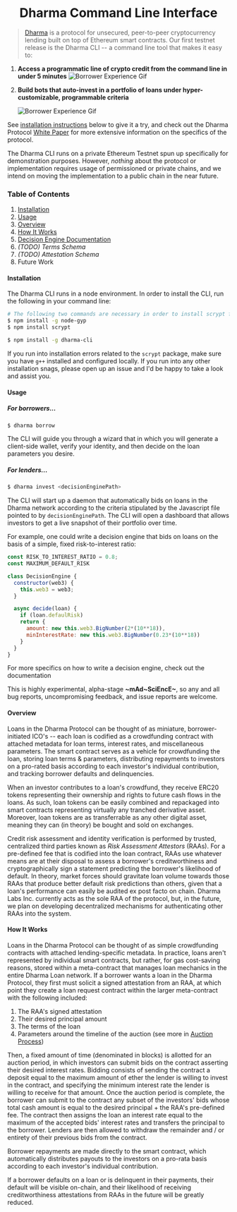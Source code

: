 <h1 align="center">Dharma Command Line Interface</h1>

> [Dharma](https://dharma.io) is a protocol for unsecured, peer-to-peer cryptocurrency lending built on top of Ethereum smart contracts.  Our first testnet release is the Dharma CLI -- a command line tool that makes it easy to:
1. **Access a programmatic line of crypto credit from the command line in under 5 minutes**
![Borrower Experience Gif](https://s3-us-west-2.amazonaws.com/dharma-cli-gifs/BorrowerCLIFast.gif)

2. **Build bots that auto-invest in a portfolio of loans under hyper-customizable, programmable criteria**

    ![Borrower Experience Gif](https://s3-us-west-2.amazonaws.com/dharma-cli-gifs/InvestorCLIFast.gif)


See [installation instructions](#installation) below to give it a try, and check out the Dharma Protocol [White Paper](https://dharma.io/whitepaper) for more extensive information on the specifics of the protocol.  

The Dharma CLI runs on a private Ethereum Testnet spun up specifically for demonstration purposes.  However, _nothing_ about the protocol or implementation requires usage of permissioned or private chains, and we intend on moving the implementation to a public chain in the near future.  

### Table of Contents
1. [Installation](#installation)
2. [Usage](#usage)
2. [Overview](#overview)
3. [How It Works](#how-it-works)
4. [Decision Engine Documentation](#decision-engine)
5. _(TODO) Terms Schema_
6. _(TODO) Attestation Schema_
5. Future Work


#### Installation
The Dharma CLI runs in a node environment.  In order to install the CLI, run the following in your command line:
```bash
# The following two commands are necessary in order to install scrypt for the first time
$ npm install -g node-gyp
$ npm install scrypt

$ npm install -g dharma-cli
```

If you run into installation errors related to the `scrypt` package, make sure you have `g++` installed and configured locally.  If you run into any other installation snags, please open up an issue and I'd be happy to take a look and assist you.

#### Usage

##### For borrowers...
```bash
$ dharma borrow
```

The CLI will guide you through a wizard that in which you will generate a client-side wallet, verify your identity, and then decide on the loan parameters you desire.

##### For lenders...
```bash
$ dharma invest <decisionEnginePath>
```

The CLI will start up a daemon that automatically bids on loans in the Dharma network according to the criteria stipulated by the Javascript file pointed to by `decisionEnginePath`.  The CLI will open a dashboard that allows investors to get a live snapshot of their portfolio over time.

For example, one could write a decision engine that bids on loans on the basis of a simple, fixed risk-to-interest ratio:

```javascript
const RISK_TO_INTEREST_RATIO = 0.8;
const MAXIMUM_DEFAULT_RISK

class DecisionEngine {
  constructor(web3) {
    this.web3 = web3;
  }

  async decide(loan) {
    if (loan.defaulRisk)
    return {
      amount: new this.web3.BigNumber(2*(10**18)),
      minInterestRate: new this.web3.BigNumber(0.23*(10**18))
    }
  }
}
```

For more specifics on how to write a decision engine, check out the documentation

This is highly experimental, alpha-stage **~mAd~SciEncE~**, so any and all bug reports, uncompromising feedback, and issue reports are welcome.   

#### Overview
Loans in the Dharma Protocol can be thought of as miniature, borrower-initiated ICO's -- each loan is codified as a crowdfunding contract with attached metadata for loan terms, interest rates, and miscellaneous parameters.  The smart contract serves as a vehicle for crowdfunding the loan, storing loan terms & parameters, distributing repayments to investors on a pro-rated basis according to each investor's individual contribution, and tracking borrower defaults and delinquencies.

When an investor contributes to a loan's crowdfund, they receive ERC20 tokens representing their ownership and rights to future cash flows in the loans.  As such, loan tokens can be easily combined and repackaged into smart contracts representing virtually any tranched derivative asset.  Moreover, loan tokens are as transferrable as any other digital asset, meaning they can (in theory) be bought and sold on exchanges.

Credit risk assessment and identity verification is performed by trusted, centralized third parties known as _Risk Assessment Attestors_ (RAAs).  For a pre-defined fee that is codified into the loan contract, RAAs use whatever means are at their disposal to assess a borrower's creditworthiness and cryptographically sign a statement predicting the borrower's likelihood of default.  In theory, market forces should gravitate loan volume towards those RAAs that produce better default risk predictions than others, given that a loan's performance can easily be audited ex post facto on chain.  Dharma Labs Inc. currently acts as the sole RAA of the protocol, but, in the future, we plan on developing decentralized mechanisms for authenticating other RAAs into the system.


#### How It Works

Loans in the Dharma Protocol can be thought of as simple crowdfunding contracts with attached lending-specific metadata.  In practice, loans aren't represented by individual smart contracts, but rather, for gas cost-saving reasons, stored within a meta-contract that manages loan mechanics in the entire Dharma Loan network.  If a borrower wants a loan in the Dharma Protocol, they first must solicit a signed attestation from an RAA, at which point they create a loan request contract within the larger meta-contract with the following included:
1. The RAA's signed attestation
2. Their desired principal amount
3. The terms of the loan
4. Parameters around the timeline of the auction (see more in [Auction Process](#auction-process))

Then, a fixed amount of time (denominated in blocks) is allotted for an auction period, in which investors can submit bids on the contract asserting their desired interest rates.  Bidding consists of sending the contract a deposit equal to the maximum amount of ether the lender is willing to invest in the contract, and specifying the minimum interest rate the lender is willing to receive for that amount. Once the auction period is complete, the borrower can submit to the contract any subset of the investors' bids whose total cash amount is equal to the desired principal + the RAA's pre-defined fee. The contract then assigns the loan an interest rate equal to the maximum of the accepted bids' interest rates and transfers the principal to the borrower.  Lenders are then allowed to withdraw the remainder and / or entirety of their previous bids from the contract.

Borrower repayments are made directly to the smart contract, which automatically distributes payouts to the investors on a pro-rata basis according to each investor's individual contribution.

If a borrower defaults on a loan or is delinquent in their payments, their default will be visible on-chain, and their likelihood of receiving creditworthiness attestations from RAAs in the future will be greatly reduced.    
